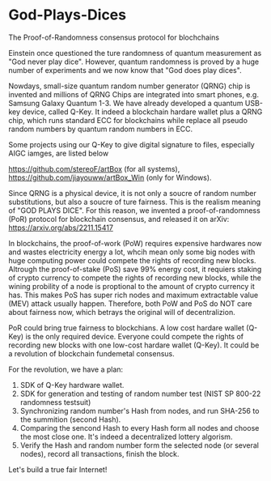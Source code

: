 # God-Plays-Dices
The Proof-of-Randomness consensus protocol for blochchains

Einstein once questioned the ture randomness of quantum measurement as "God never play dice". However,  quantum randomness is proved by a huge number of experiments and we now know that "God does play dices". 

Nowdays, small-size quantum random number generator (QRNG) chip is invented and millions of QRNG Chips are integrated into smart phones, e.g. Samsung Galaxy Quantum 1-3. 
We have already developed a quantum USB-key device, called Q-Key. It indeed a blockchain hardare wallet plus a QRNG chip, which runs standard ECC for blockchains while replace all pseudo random numbers by quantum random numbers in ECC.

Some projects using our Q-Key to give digital signature to files, especially AIGC iamges, are listed below

https://github.com/stereoF/artBox (for all systems), 
https://github.com/jiayouww/artBox_Win (only for Windows).

Since QRNG is a physical device, it is not only a soucre of random number substitutions, but also a soucre of ture fairness. This is the realism meaning of "GOD PLAYS DICE". For this reason, we invented a proof-of-randomness (PoR) protocol for blockchain consensus, and released it on arXiv: https://arxiv.org/abs/2211.15417

In blockchains, the proof-of-work (PoW) requires expensive hardwares now and wastes electricity energy a lot, whcih mean only some big nodes with huge computing power could compete the rights of recording new blocks. Altrough the proof-of-stake (PoS) save 99% energy cost, it requiers staking of crypto currency to compete the rights of recording new blocks, while the wining probility of a node is proptional to the amount of crypto currency it has. This makes PoS has super rich nodes and maximum extractable value (MEV) attack usually happen. Therefore, both PoW and PoS do NOT care about fairness now, which betrays the original will of decentralizion. 

PoR could bring true fairness to blockchians. A low cost hardare wallet (Q-Key) is the only required device. Everyone could compete the rights of recording new blocks with one low-cost hardare wallet (Q-Key). It could be a revolution of blockchain fundemetal consensus. 

For the revolution, we have a plan:

1. SDK of Q-Key hardware wallet.
2. SDK for generation and testing of random number test (NIST SP 800-22 randomness testsuit)
3. Synchronizing random number's Hash from nodes,  and run SHA-256 to the summition (second Hash).
4. Comparing the sencond Hash to every Hash form all nodes and choose the most close one. It's indeed a decentralized lottery algorism. 
5. Verify the Hash and random number form the selected node (or several nodes), record all transactions, finish the block.

Let's build a true fair Internet!

